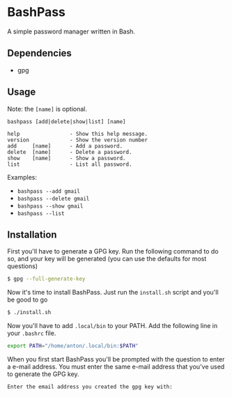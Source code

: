 # BashPass
A simple password manager written in Bash.

## Dependencies
- gpg

## Usage
Note: the `[name]` is optional.

```
bashpass [add|delete|show|list] [name]

help                - Show this help message.
version             - Show the version number
add     [name]      - Add a password.
delete  [name]      - Delete a password.
show    [name]      - Show a password.
list                - List all password.
```

Examples: 
- `bashpass --add gmail`
- `bashpass --delete gmail`
- `bashpass --show gmail`
- `bashpass --list`

## Installation
First you'll have to generate a GPG key. Run the following command to do so, and your key will be generated (you can use the defaults for most questions)

```bash
$ gpg --full-generate-key
```

Now it's time to install BashPass. Just run the `install.sh` script and you'll be good to go

```bash
$ ./install.sh
```

Now you'll have to add `.local/bin` to your PATH. Add the following line in your `.bashrc` file.

```bash
export PATH="/home/anton/.local/bin:$PATH"
```

When you first start BashPass you'll be prompted with the question to enter a e-mail address. You must enter the same e-mail address that you've used to generate the GPG key.

```
Enter the email address you created the gpg key with:
```
